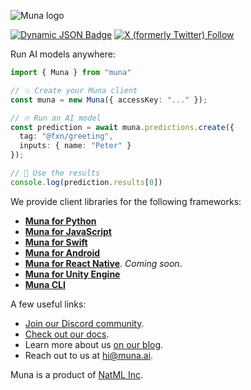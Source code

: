 ![Muna logo](https://raw.githubusercontent.com/muna-ai/.github/main/logo_wide.png)

[![Dynamic JSON Badge](https://img.shields.io/badge/dynamic/json?url=https%3A%2F%2Fdiscord.com%2Fapi%2Finvites%2Fy5vwgXkz2f%3Fwith_counts%3Dtrue&query=%24.approximate_member_count&logo=discord&logoColor=white&label=Muna%20community)](https://discord.gg/muna)
[![X (formerly Twitter) Follow](https://img.shields.io/twitter/follow/fxnai)](https://twitter.com/fxnai)

Run AI models anywhere:
```ts
import { Muna } from "muna"

// 💥 Create your Muna client
const muna = new Muna({ accessKey: "..." });

// 🔥 Run an AI model
const prediction = await muna.predictions.create({
  tag: "@fxn/greeting",
  inputs: { name: "Peter" }
});

// 🚀 Use the results
console.log(prediction.results[0])
```

We provide client libraries for the following frameworks:

- **[Muna for Python](https://github.com/muna-ai/muna-py)**
- **[Muna for JavaScript](https://github.com/muna-ai/muna-js)**
- **[Muna for Swift](https://github.com/muna-ai/muna-swift)**
- **[Muna for Android](https://central.sonatype.com/artifact/ai.muna/muna)**
- **[Muna for React Native](https://www.npmjs.com/package/@fxn/expo)**. *Coming soon*.
- **[Muna for Unity Engine](https://github.com/muna-ai/muna-unity)**
- **[Muna CLI](https://github.com/muna-ai/muna-py)**

A few useful links:

- [Join our Discord community](https://discord.gg/muna).
- [Check out our docs](https://docs.muna.ai).
- Learn more about us [on our blog](https://blog.muna.ai).
- Reach out to us at [hi@muna.ai](mailto:hi@muna.ai).

Muna is a product of [NatML Inc](https://github.com/natmlx).
